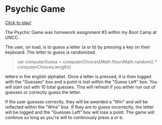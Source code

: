 # Psychic Game

[Click to play!](https://heathbanner.github.io/psychicGame/)

The Psychic Game was homework assignment #3 within my Boot Camp at UNCC. 

The user, on load, is to guess a letter (a or b) by pressing a key on their keyboard. The letter to guess is randomized.

> var computerGuess = computerChoices[Math.floor(Math.random() * computerChoices.length)]

 letters in the english alphabet. Once a letter is pressed, it is then logged with the "Guesses" box and a point is lost within the "Guess Left" box. You will start out with 10 total guesses. This will refresh if you either run out of guesses or correctly guess the letter.

If the user guesses correctly, they will be awarded a "Win" and will be reflected within the "Wins" box. If they are to guess incorrectly, the letter will be logged and the "Guesses Left" box will lose a point. The game will continue so long as you're will to continously press a or b.